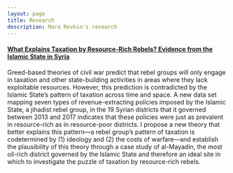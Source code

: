 ```yaml
---
layout: page
title: Research
description: Mara Revkin's research
---
```




#### <u><a href="https://www.journals.uchicago.edu/doi/abs/10.1086/706597?mobileUi=0">What Explains Taxation by Resource-Rich Rebels? Evidence from the Islamic State in Syria</a></u>
Greed-based theories of civil war predict that rebel groups will only engage in taxation and other state-building activities in areas where they lack exploitable resources. However, this prediction is contradicted by the Islamic State’s pattern of taxation across time and space. A new data set mapping seven types of revenue-extracting policies imposed by the Islamic State, a jihadist rebel group, in the 19 Syrian districts that it governed between 2013 and 2017 indicates that these policies were just as prevalent in resource-rich as in resource-poor districts. I propose a new theory that better explains this pattern—a rebel group’s pattern of taxation is codetermined by (1) ideology and (2) the costs of warfare—and establish the plausibility of this theory through a case study of al-Mayadin, the most oil-rich district governed by the Islamic State and therefore an ideal site in which to investigate the puzzle of taxation by resource-rich rebels.

<!--- [click here for the most recent version of the paper]({{ BASE_PATH}}/pages/working_papers/sample-working-paper.pdf)-->


<!-- Note: this is how to write a comment in HTML. Everything in here won't show up on your webpage.-->

<!--
To increase the size of the title, use fewer # in front of the paper title.
To decrease the size of the title, use more #. 
To remove the italics, remove the * before and after the description
To remove the underline from the title, remove the <u> tags (<u> and </u>)
-->
